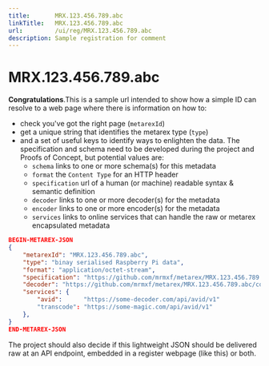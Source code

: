 ```yaml
---
title:       MRX.123.456.789.abc
linkTitle:   MRX.123.456.789.abc
url:         /ui/reg/MRX.123.456.789.abc
description: Sample registration for comment
---
```

# MRX.123.456.789.abc

**Congratulations**.This is a sample url intended to show how a simple ID can
resolve to a web page where there is information on how to:

* check you've got the right page (`metarexId`)
* get a unique string that identifies the metarex type (`type`)
* and a set of useful keys to identify ways to enlighten the data. The
  specification and schema need to be developed during the project and Proofs of
  Concept, but potential values are:
  * `schema` links to one or more schema(s) for this metadata
  * `format` the `Content Type` for an HTTP header
  * `specification` url of a human (or machine) readable syntax & semantic
    definition
  * `decoder` links to one or more decoder(s) for the metadata
  * `encoder` links to one or more encoder(s) for the metadata
  * `services` links to online services that can handle the raw or metarex
    encapsulated metadata

```json
BEGIN-METAREX-JSON
{
    "metarexId": "MRX.123.456.789.abc",
    "type": "binay serialised Raspberry Pi data",
    "format": "application/octet-stream",
    "specification": "https://github.com/mrmxf/metarex/MRX.123.456.789.abc/spec",
    "decoder": "https://github.com/mrmxf/metarex/MRX.123.456.789.abc/code",
    "services": {
        "avid":      "https://some-decoder.com/api/avid/v1"
        "transcode": "https://some-magic.com/api/avid/v1"
    },
}
END-METAREX-JSON
```

The project should also decide if this lightweight JSON should be delivered raw
at an API endpoint, embedded in a register webpage (like this) or both.